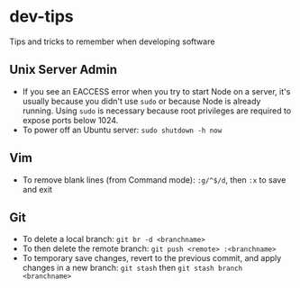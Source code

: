 # dev-tips
Tips and tricks to remember when developing software

## Unix Server Admin
* If you see an EACCESS error when you try to start Node on a server, it's usually because you didn't use `sudo` or because Node is already running. Using `sudo` is necessary because root privileges are required to expose ports below 1024. 
* To power off an Ubuntu server: `sudo shutdown -h now`

## Vim
* To remove blank lines (from Command mode): `:g/^$/d`, then `:x` to save and exit

## Git
* To delete a local branch: `git br -d <branchname>`
* To then delete the remote branch: `git push <remote> :<branchname>`
* To temporary save changes, revert to the previous commit, and apply changes in a new branch: `git stash` then `git stash branch <branchname>`
